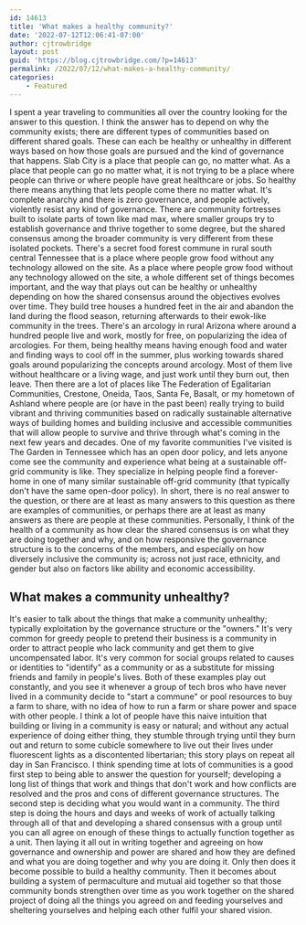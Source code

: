 ```yaml
---
id: 14613
title: 'What makes a healthy community?'
date: '2022-07-12T12:06:41-07:00'
author: cjtrowbridge
layout: post
guid: 'https://blog.cjtrowbridge.com/?p=14613'
permalink: /2022/07/12/what-makes-a-healthy-community/
categories:
    - Featured
---
```


I spent a year traveling to communities all over the country looking for the answer to this question. I think the answer has to depend on why the community exists; there are different types of communities based on different shared goals. These can each be healthy or unhealthy in different ways based on how those goals are pursued and the kind of governance that happens. Slab City is a place that people can go, no matter what. As a place that people can go no matter what, it is not trying to be a place where people can thrive or where people have great healthcare or jobs. So healthy there means anything that lets people come there no matter what. It's complete anarchy and there is zero governance, and people actively, violently resist any kind of governance. There are community fortresses built to isolate parts of town like mad max, where smaller groups try to establish governance and thrive together to some degree, but the shared consensus among the broader community is very different from these isolated pockets. There's a secret food forest commune in rural south central Tennessee that is a place where people grow food without any technology allowed on the site. As a place where people grow food without any technology allowed on the site, a whole different set of things becomes important, and the way that plays out can be healthy or unhealthy depending on how the shared consensus around the objectives evolves over time. They build tree houses a hundred feet in the air and abandon the land during the flood season, returning afterwards to their ewok-like community in the trees. There's an arcology in rural Arizona where around a hundred people live and work, mostly for free, on popularizing the idea of arcologies. For them, being healthy means having enough food and water and finding ways to cool off in the summer, plus working towards shared goals around popularizing the concepts around arcology. Most of them live without healthcare or a living wage, and just work until they burn out, then leave. Then there are a lot of places like The Federation of Egalitarian Communities, Crestone, Oneida, Taos, Santa Fe, Basalt, or my hometown of Ashland where people are (or have in the past been) really trying to build vibrant and thriving communities based on radically sustainable alternative ways of building homes and building inclusive and accessible communities that will allow people to survive and thrive through what's coming in the next few years and decades. One of my favorite communities I've visited is The Garden in Tennessee which has an open door policy, and lets anyone come see the community and experience what being at a sustainable off-grid community is like. They specialize in helping people find a forever-home in one of many similar sustainable off-grid community (that typically don't have the same open-door policy). In short, there is no real answer to the question, or there are at least as many answers to this question as there are examples of communities, or perhaps there are at least as many answers as there are people at these communities. Personally, I think of the health of a community as how clear the shared consensus is on what they are doing together and why, and on how responsive the governance structure is to the concerns of the members, and especially on how diversely inclusive the community is; across not just race, ethnicity, and gender but also on factors like ability and economic accessibility.

## What makes a community unhealthy?

It's easier to talk about the things that make a community unhealthy; typically exploitation by the governance structure or the "owners." It's very common for greedy people to pretend their business is a community in order to attract people who lack community and get them to give uncompensated labor. It's very common for social groups related to causes or identities to "identify" as a community or as a substitute for missing friends and family in people's lives. Both of these examples play out constantly, and you see it whenever a group of tech bros who have never lived in a community decide to "start a commune" or pool resources to buy a farm to share, with no idea of how to run a farm or share power and space with other people. I think a lot of people have this naive intuition that building or living in a community is easy or natural; and without any actual experience of doing either thing, they stumble through trying until they burn out and return to some cubicle somewhere to live out their lives under fluorescent lights as a discontented libertarian; this story plays on repeat all day in San Francisco. I think spending time at lots of communities is a good first step to being able to answer the question for yourself; developing a long list of things that work and things that don't work and how conflicts are resolved and the pros and cons of different governance structures. The second step is deciding what you would want in a community. The third step is doing the hours and days and weeks of work of actually talking through all of that and developing a shared consensus with a group until you can all agree on enough of these things to actually function together as a unit. Then laying it all out in writing together and agreeing on how governance and ownership and power are shared and how they are defined and what you are doing together and why you are doing it. Only then does it become possible to build a healthy community. Then it becomes about building a system of permaculture and mutual aid together so that those community bonds strengthen over time as you work together on the shared project of doing all the things you agreed on and feeding yourselves and sheltering yourselves and helping each other fulfil your shared vision.